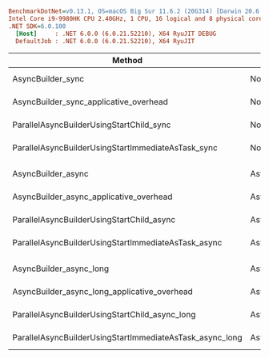 ``` ini

BenchmarkDotNet=v0.13.1, OS=macOS Big Sur 11.6.2 (20G314) [Darwin 20.6.0]
Intel Core i9-9980HK CPU 2.40GHz, 1 CPU, 16 logical and 8 physical cores
.NET SDK=6.0.100
  [Host]     : .NET 6.0.0 (6.0.21.52210), X64 RyuJIT DEBUG
  DefaultJob : .NET 6.0.0 (6.0.21.52210), X64 RyuJIT


```
|                                                   Method |     Categories |          Mean |       Error |      StdDev |        Median |     Gen 0 |    Gen 1 |    Gen 2 | Allocated |
|--------------------------------------------------------- |--------------- |--------------:|------------:|------------:|--------------:|----------:|---------:|---------:|----------:|
|                                        AsyncBuilder_sync |  NonAsyncBinds |      8.249 ms |   0.1610 ms |   0.2410 ms |      8.248 ms |  296.8750 |        - |        - |  2,484 KB |
|                   AsyncBuilder_sync_applicative_overhead |  NonAsyncBinds |      8.886 ms |   0.1761 ms |   0.1729 ms |      8.879 ms |  515.6250 |        - |        - |  4,320 KB |
|                 ParallelAsyncBuilderUsingStartChild_sync |  NonAsyncBinds |     50.430 ms |   2.8994 ms |   8.5490 ms |     45.826 ms | 4222.2222 | 111.1111 |        - | 34,313 KB |
|       ParallelAsyncBuilderUsingStartImmediateAsTask_sync |  NonAsyncBinds |     15.428 ms |   0.1229 ms |   0.1150 ms |     15.383 ms | 2000.0000 |        - |        - | 16,484 KB |
|                                                          |                |               |             |             |               |           |          |          |           |
|                                       AsyncBuilder_async |     AsyncBinds |     74.702 ms |   1.1459 ms |   1.0158 ms |     74.756 ms | 1000.0000 |        - |        - |  8,377 KB |
|                  AsyncBuilder_async_applicative_overhead |     AsyncBinds |     76.906 ms |   1.1282 ms |   1.2072 ms |     76.635 ms | 1285.7143 |        - |        - | 10,555 KB |
|                ParallelAsyncBuilderUsingStartChild_async |     AsyncBinds |     72.837 ms |   0.9044 ms |   0.8460 ms |     72.646 ms | 5250.0000 | 875.0000 | 125.0000 | 43,321 KB |
|      ParallelAsyncBuilderUsingStartImmediateAsTask_async |     AsyncBinds |     67.787 ms |   1.3305 ms |   1.6826 ms |     68.050 ms | 3125.0000 |        - |        - | 26,114 KB |
|                                                          |                |               |             |             |               |           |          |          |           |
|                                  AsyncBuilder_async_long | AsyncBindsLong | 11,449.167 ms |  79.4426 ms |  62.0235 ms | 11,438.866 ms |         - |        - |        - |    839 KB |
|             AsyncBuilder_async_long_applicative_overhead | AsyncBindsLong | 11,930.969 ms | 224.8506 ms | 322.4739 ms | 12,062.812 ms |         - |        - |        - |  1,057 KB |
|           ParallelAsyncBuilderUsingStartChild_async_long | AsyncBindsLong |  1,221.578 ms |  24.3126 ms |  28.9425 ms |  1,218.303 ms |         - |        - |        - |  4,315 KB |
| ParallelAsyncBuilderUsingStartImmediateAsTask_async_long | AsyncBindsLong |  1,229.845 ms |  23.8712 ms |  31.0393 ms |  1,228.502 ms |         - |        - |        - |  2,690 KB |
